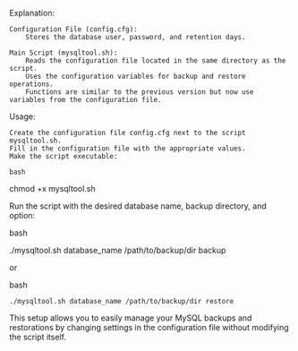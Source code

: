 Explanation:

    Configuration File (config.cfg):
        Stores the database user, password, and retention days.

    Main Script (mysqltool.sh):
        Reads the configuration file located in the same directory as the script.
        Uses the configuration variables for backup and restore operations.
        Functions are similar to the previous version but now use variables from the configuration file.

Usage:

    Create the configuration file config.cfg next to the script mysqltool.sh.
    Fill in the configuration file with the appropriate values.
    Make the script executable:

    bash

chmod +x mysqltool.sh

Run the script with the desired database name, backup directory, and option:

bash

./mysqltool.sh database_name /path/to/backup/dir backup

or

bash

    ./mysqltool.sh database_name /path/to/backup/dir restore

This setup allows you to easily manage your MySQL backups and restorations by changing settings in the configuration file without modifying the script itself.
